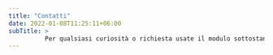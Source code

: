 ```yaml
---
title: "Contatti"
date: 2022-01-08T11:25:11+06:00
subTitle: >
          Per qualsiasi curiosità o richiesta usate il modulo sottostante. Cercheremo di rispondervi il prima possibile.
---
```


